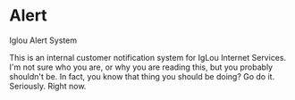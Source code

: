 Alert
=====

Iglou Alert System

This is an internal customer notification system for IgLou Internet Services. 
I'm not sure who you are, or why you are reading this, but you probably shouldn't be. 
In fact, you know that thing you should be doing? Go do it. Seriously. Right now.

